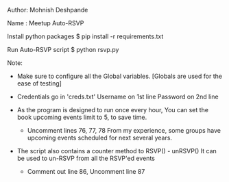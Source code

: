Author: Mohnish Deshpande

Name  : Meetup Auto-RSVP

Install python packages
  $ pip install -r requirements.txt

Run Auto-RSVP script
  $ python rsvp.py

Note:

- Make sure to configure all the Global variables.
  [Globals are used for the ease of testing]

- Credentials go in 'creds.txt'
  Username on 1st line
  Password on 2nd line
  
- As the program is designed to run once every hour,
  You can set the book upcoming events limit to 5, to save time.
  - Uncomment lines 76, 77, 78
  From my experience, some groups have upcoming events scheduled for next several years.

- The script also contains a counter method to RSVP() - unRSVP()
  It can be used to un-RSVP from all the RSVP'ed events
  - Comment out line 86, Uncomment line 87
